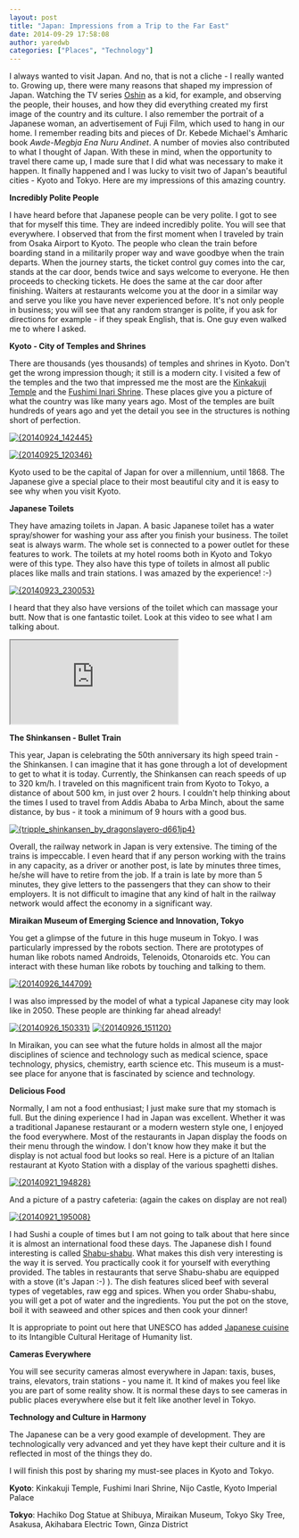```yaml
---
layout: post
title: "Japan: Impressions from a Trip to the Far East"
date: 2014-09-29 17:58:08
author: yaredwb
categories: ["Places", "Technology"]
---
```


I always wanted to visit Japan. And no, that is not a cliche - I really wanted to. Growing up, there were many reasons that shaped my impression of Japan. Watching the TV series [Oshin](http://www.imdb.com/title/tt0367380/) as a kid, for example, and observing the people, their houses, and how they did everything created my first image of the country and its culture. I also remember the portrait of a Japanese woman, an advertisement of Fuji Film, which used to hang in our home. I remember reading bits and pieces of Dr. Kebede Michael's Amharic book *Awde-Megbja Ena Nuru Andinet*. A number of movies also contributed to what I thought of Japan. With these in mind, when the opportunity to travel there came up, I made sure that I did what was necessary to make it happen. It finally happened and I was lucky to visit two of Japan's beautiful cities - Kyoto and Tokyo. Here are my impressions of this amazing country.

**Incredibly Polite People**

I have heard before that Japanese people can be very polite. I got to see that for myself this time. They are indeed incredibly polite. You will see that everywhere. I observed that from the first moment when I traveled by train from Osaka Airport to Kyoto. The people who clean the train before boarding stand in a militarily proper way and wave goodbye when the train departs. When the journey starts, the ticket control guy comes into the car, stands at the car door, bends twice and says welcome to everyone. He then proceeds to checking tickets. He does the same at the car door after finishing. Waiters at restaurants welcome you at the door in a similar way and serve you like you have never experienced before. It's not only people in business; you will see that any random stranger is polite, if you ask for directions for example - if they speak English, that is. One guy even walked me to where I asked.

**Kyoto - City of Temples and Shrines**

There are thousands (yes thousands) of temples and shrines in Kyoto. Don't get the wrong impression though; it still is a modern city. I visited a few of the temples and the two that impressed me the most are the [Kinkakuji Temple](http://www.japan-guide.com/e/e3908.html) and the [Fushimi Inari Shrine](http://en.wikipedia.org/wiki/Fushimi_Inari-taisha). These places give you a picture of what the country was like many years ago. Most of the temples are built hundreds of years ago and yet the detail you see in the structures is nothing short of perfection.

[![{20140924_142445}](/media/2014/09/20140924_142445.jpg?w=604)](/media/2014/09/20140924_142445.jpg)

[![{20140925_120346}](/media/2014/09/20140925_120346.jpg?w=604)](/media/2014/09/20140925_120346.jpg)

Kyoto used to be the capital of Japan for over a millennium, until 1868. The Japanese give a special place to their most beautiful city and it is easy to see why when you visit Kyoto.

**Japanese Toilets**

They have amazing toilets in Japan. A basic Japanese toilet has a water spray/shower for washing your ass after you finish your business. The toilet seat is always warm. The whole set is connected to a power outlet for these features to work. The toilets at my hotel rooms both in Kyoto and Tokyo were of this type. They also have this type of toilets in almost all public places like malls and train stations. I was amazed by the experience! :-)

[![{20140923_230053}](http://yaredworku.files.wordpress.com/2014/09/20140923_2300531-e1412007797875.jpg?w=604)](/media/2014/09/20140923_2300531.jpg)

I heard that they also have versions of the toilet which can massage your butt. Now that is one fantastic toilet. Look at this video to see what I am talking about.

<div class="video-embed">
  <iframe src="https://www.youtube-nocookie.com/embed/_Xnm1syPnwE" title="Japanese toilets" loading="lazy" allow="accelerometer; autoplay; clipboard-write; encrypted-media; gyroscope; picture-in-picture" allowfullscreen></iframe>
</div>

**The Shinkansen - Bullet Train**

This year, Japan is celebrating the 50th anniversary its high speed train - the Shinkansen. I can imagine that it has gone through a lot of development to get to what it is today. Currently, the Shinkansen can reach speeds of up to 320 km/h. I traveled on this magnificent train from Kyoto to Tokyo, a distance of about 500 km, in just over 2 hours. I couldn't help thinking about the times I used to travel from Addis Ababa to Arba Minch, about the same distance, by bus - it took a minimum of 9 hours with a good bus.

[![{tripple_shinkansen_by_dragonslayero-d661jp4}](/media/2014/09/tripple_shinkansen_by_dragonslayero-d661jp4.jpg?w=604)](/media/2014/09/tripple_shinkansen_by_dragonslayero-d661jp4.jpg)

Overall, the railway network in Japan is very extensive. The timing of the trains is impeccable. I even heard that if any person working with the trains in any capacity, as a driver or another post, is late by minutes three times, he/she will have to retire from the job. If a train is late by more than 5 minutes, they give letters to the passengers that they can show to their employers. It is not difficult to imagine that any kind of halt in the railway network would affect the economy in a significant way.

**Miraikan Museum of Emerging Science and Innovation, Tokyo**

You get a glimpse of the future in this huge museum in Tokyo. I was particularly impressed by the robots section. There are prototypes of human like robots named Androids, Telenoids, Otonaroids etc. You can interact with these human like robots by touching and talking to them.

[![{20140926_144709}](/media/2014/09/20140926_144709.jpg?w=604)](/media/2014/09/20140926_144709.jpg)

I was also impressed by the model of what a typical Japanese city may look like in 2050. These people are thinking far ahead already!

[![{20140926_150331}](/media/2014/09/20140926_150331.jpg?w=168)](/media/2014/09/20140926_150331.jpg)
[![{20140926_151120}](/media/2014/09/20140926_151120.jpg?w=300)](/media/2014/09/20140926_151120.jpg)

In Miraikan, you can see what the future holds in almost all the major disciplines of science and technology such as medical science, space technology, physics, chemistry, earth science etc. This museum is a must-see place for anyone that is fascinated by science and technology.

**Delicious Food**

Normally, I am not a food enthusiast; I just make sure that my stomach is full. But the dining experience I had in Japan was excellent. Whether it was a traditional Japanese restaurant or a modern western style one, I enjoyed the food everywhere. Most of the restaurants in Japan display the foods on their menu through the window. I don't know how they make it but the display is not actual food but looks so real. Here is a picture of an Italian restaurant at Kyoto Station with a display of the various spaghetti dishes.

[![{20140921_194828}](/media/2014/09/20140921_194828.jpg?w=604)](/media/2014/09/20140921_194828.jpg)

And a picture of a pastry cafeteria: (again the cakes on display are not real)

[![{20140921_195008}](/media/2014/09/20140921_195008.jpg?w=604)](/media/2014/09/20140921_195008.jpg)

I had Sushi a couple of times but I am not going to talk about that here since it is almost an international food these days. The Japanese dish I found interesting is called [Shabu-shabu](http://en.wikipedia.org/wiki/Shabu-shabu). What makes this dish very interesting is the way it is served. You practically cook it for yourself with everything provided. The tables in restaurants that serve Shabu-shabu are equipped with a stove (it's Japan :-) ). The dish features sliced beef with several types of vegetables, raw egg and spices. When you order Shabu-shabu, you will get a pot of water and the ingredients. You put the pot on the stove, boil it with seaweed and other spices and then cook your dinner!

It is appropriate to point out here that UNESCO has added [Japanese cuisine](http://www.telegraph.co.uk/news/worldnews/asia/japan/10496326/Japanese-cuisine-gets-UNESCO-heritage-statusj.html) to its Intangible Cultural Heritage of Humanity list.

**Cameras Everywhere**

You will see security cameras almost everywhere in Japan: taxis, buses, trains, elevators, train stations - you name it. It kind of makes you feel like you are part of some reality show. It is normal these days to see cameras in public places everywhere else but it felt like another level in Tokyo.

**Technology and Culture in Harmony**

The Japanese can be a very good example of development. They are technologically very advanced and yet they have kept their culture and it is reflected in most of the things they do.

I will finish this post by sharing my must-see places in Kyoto and Tokyo.

**Kyoto**: Kinkakuji Temple, Fushimi Inari Shrine, Nijo Castle, Kyoto Imperial Palace

**Tokyo**: Hachiko Dog Statue at Shibuya, Miraikan Museum, Tokyo Sky Tree, Asakusa, Akihabara Electric Town, Ginza District
